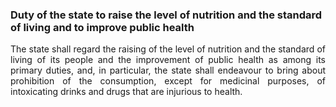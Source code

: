### Duty of the state to raise the level of nutrition and the standard of living and to improve public health
<div style="text-align: justify">

The state shall regard the raising of the level of nutrition and the standard of living of its people and the improvement of public health as among its primary duties, and, in particular, the state shall endeavour to bring about prohibition of the consumption, except for medicinal purposes, of intoxicating drinks and drugs that are injurious to health.

</div>

